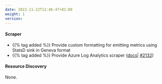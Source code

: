 ```yaml
---
date: 2022-11-22T12:46:47+02:00
weight: 1
version:
---
```


#### Scraper

- {{% tag added %}} Provide custom formatting for emitting metrics using StatsD sink in Geneva format
- {{% tag added %}} Provide Azure Log Analytics scraper ([docs](https://docs.promitor.io/v2.9/scraping/providers/log-analytics/)| [#2132](https://github.com/tomkerkhove/promitor/pull/2132))

#### Resource Discovery

None.
